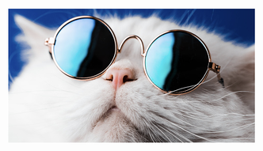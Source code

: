 ![Image](https://github.com/henryzhang03/cse15l-lab-reports/blob/main/Screen%20Shot%202022-01-12%20at%204.24.02%20PM.png)
